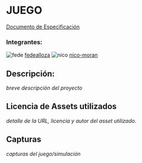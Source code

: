 # JUEGO

[Documento de Especificación](docs/especificacion.md)

### Integrantes:

![fede](https://avatars.githubusercontent.com/u/89660005?s=96&v=4) [fedealloza](https://github.com/fedealloza)
![nico](https://avatars.githubusercontent.com/u/91388721?s=96&v=4) [nico-moran](https://github.com/Nico-Moran)

## Descripción:
*breve descripción del proyecto*

## Licencia de Assets utilizados
*detalle de la URL, licencia y autor del asset utilizado.*

## Capturas
*capturas del juego/simulación*
